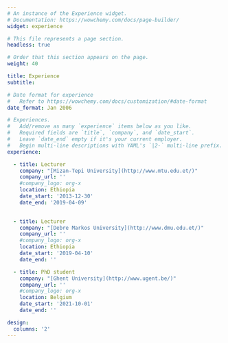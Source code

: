 ```yaml
---
# An instance of the Experience widget.
# Documentation: https://wowchemy.com/docs/page-builder/
widget: experience

# This file represents a page section.
headless: true

# Order that this section appears on the page.
weight: 40

title: Experience
subtitle:

# Date format for experience
#   Refer to https://wowchemy.com/docs/customization/#date-format
date_format: Jan 2006

# Experiences.
#   Add/remove as many `experience` items below as you like.
#   Required fields are `title`, `company`, and `date_start`.
#   Leave `date_end` empty if it's your current employer.
#   Begin multi-line descriptions with YAML's `|2-` multi-line prefix.
experience:

  - title: Lecturer
    company: "[Mizan-Tepi University](http://www.mtu.edu.et/)" 
    company_url: ''
    #company_logo: org-x
    location: Ethiopia
    date_start: '2013-12-30'
    date_end: '2019-04-09'
    

  - title: Lecturer
    company: "[Debre Markos University](http://www.dmu.edu.et/)" 
    company_url: ''
    #company_logo: org-x
    location: Ethiopia
    date_start: '2019-04-10'
    date_end: ''

  - title: PhD student
    company: "[Ghent University](http://www.ugent.be/)" 
    company_url: ''
    #company_logo: org-x
    location: Belgium
    date_start: '2021-10-01'
    date_end: ''

design:
  columns: '2'
---
```

